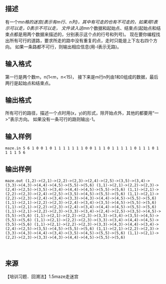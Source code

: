 ## 描述

有一个m*n格的迷宫(表示有m行、n列)，其中有可走的也有不可走的，如果用1表示可以走，0表示不可以走， 文件读入这m*n个数据和起始点、结束点(起始点和结束点都是用两个数据来描述的，分别表示这个点的行号和列号)。 现在要你编程找出所有可行的道路，要求所走的路中没有重复的点，走时只能是上下左右四个方向。 如果一条路都不可行，则输出相应信息(用-l表示无路)。

## 输入格式

第一行是两个数m，n(1<m，n<15)， 接下来是m行n列由1和0组成的数据，最后两行是起始点和结束点。

## 输出格式

所有可行的路径，描述一个点时用(x，y)的形式，除开始点外，其他的都要用“一>”表示方向。 如果没有一条可行的路则输出-1。 

## 输入样例

```plaintext
maze.in 5 6 1 0 0 1 0 1 1 1 1 1 1 1 0 0 1 1 1 0 1 1 1 1 1 0 1 1 1 0 1 1 1 1 5 6 
```

## 输出样例

```plaintext
maze.out (1,2)->(2,1)->(2,2)->(2,3)->(2,4)->(2,5)->(3,5)->(3,4)->(3,3)->(4,3)->(4,4)->(4,5)->(5,5)->(5,6) (1,1)->(2,1)->(2,2)->(2,3)->(2,4)->(2,5)->(3,5)->(3,4)->(4,4)->(4,5)->(5,5)->(5,6) (1,1)->(2,1)->(2,2)->(2,3)->(2,4)->(2,5)->(3,5)->(4,5)->(5,5)->(5,6) (1,1)->(2,1)->(2,2)->(2,3)->(2,4)->(3,4)->(3,3)->(4,3)->(4,4)->(4,5)->(5,5)->(5,6) (1,1)->(2,1)->(2,2)->(2,3)->(2,4)->(3,4)->(3,5)->(4,5)->(5,5)->(5,6) (1,1)->(2,1)->(2,2)->(2,3)->(2,4)->(3,4)->(4,4)->(4,5)->(5,5)->(5,6) (1,1)->(2,1)->(2,2)->(2,3)->(3,3)->(3,4)->(2,4)->(2,5)->(3,5)->(4,5)->(5,5)->(5,6) (1,1)->(2,1)->(2,2)->(2,3)->(3,3)->(3,4)->(3,5)->(4,5)->(5,5)->(5,6) (1,1)->(2,1)->(2,2)->(2,3)->(3,3)->(3,4)->(4,4)->(4,5)->(5,5)->(5,6) (1,1)->(2,1)->(2,2)->(2,3)->(3,3)->(4,3)->(4,4)->(3,4)->(2,4)->(2,5)->(3,5)->(4,5)->(5,5)->(5,6) (1,1)->(2,1)->(2,2)->(2,3)->(3,3)->(4,3)->(4,4)->(3,4)->(3,5)->(4,5)->(5,5)->(5,6) (1,1)->(2,1)->(2,2)->(2,3)->(3,3)->(4,3)->(4,4)->(4,5)->(5,5)->(5,6) 
```



 

## 来源

【培训习题．回溯法】1.5maze走迷宫


